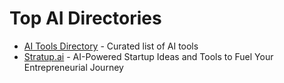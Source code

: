 # Top AI Directories

- [AI Tools Directory](https://aitoolsdirectory.com/) - Curated list of AI tools
- [Stratup.ai](https://stratup.ai/) - AI-Powered Startup Ideas and Tools to Fuel Your Entrepreneurial Journey

